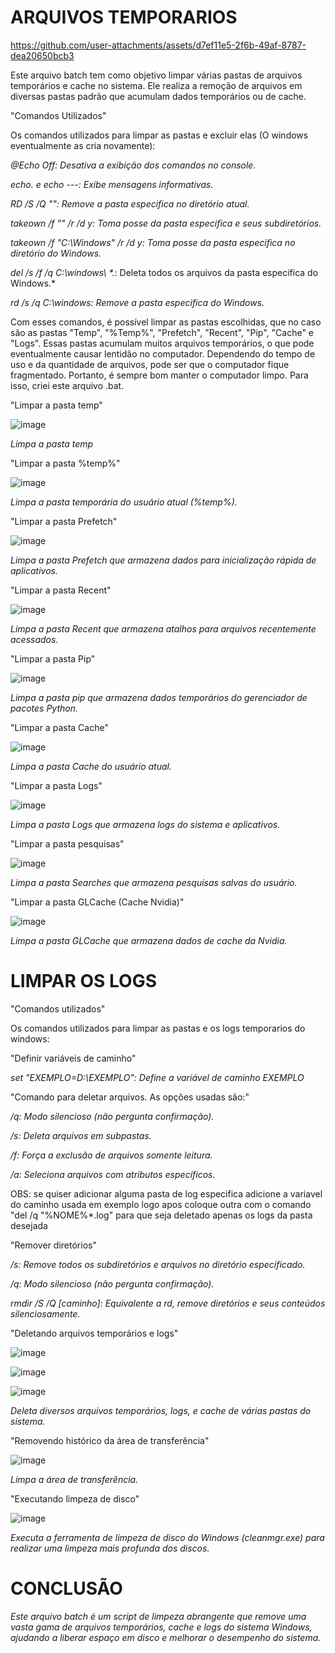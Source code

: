 # ARQUIVOS TEMPORARIOS

https://github.com/user-attachments/assets/d7ef11e5-2f6b-49af-8787-dea20650bcb3

Este arquivo batch tem como objetivo limpar várias pastas de arquivos temporários e cache no sistema. Ele realiza a remoção de arquivos em diversas pastas padrão que acumulam dados temporários ou de cache.

"Comandos Utilizados"

Os comandos utilizados para limpar as pastas e excluir elas (O windows eventualmente as cria novamente):

*@Echo Off: Desativa a exibição dos comandos no console.*

*echo. e echo ---: Exibe mensagens informativas.*

*RD /S /Q "": Remove a pasta especifica no diretório atual.*

*takeown /f "" /r /d y: Toma posse da pasta especifica e seus subdiretórios.*

*takeown /f "C:\Windows\" /r /d y: Toma posse da pasta especifica no diretório do Windows.*

*del /s /f /q C:\windows\ \*.*: Deleta todos os arquivos da pasta especifica do Windows.*

*rd /s /q C:\windows\: Remove a pasta especifica do Windows.*

Com esses comandos, é possível limpar as pastas escolhidas, que no caso são as pastas "Temp", "%Temp%", "Prefetch", "Recent", "Pip", "Cache" e "Logs". Essas pastas acumulam muitos arquivos temporários, o que pode eventualmente causar lentidão no computador. Dependendo do tempo de uso e da quantidade de arquivos, pode ser que o computador fique fragmentado. Portanto, é sempre bom manter o computador limpo. Para isso, criei este arquivo .bat.

"Limpar a pasta temp"

![image](https://github.com/user-attachments/assets/870d38ab-c87f-41b0-ac89-17812f3eee8a)

*Limpa a pasta temp*

"Limpar a pasta %temp%"

![image](https://github.com/user-attachments/assets/e28d2afc-cc40-41a3-a75d-c3edeb53d6c5)

*Limpa a pasta temporária do usuário atual (%temp%).*

"Limpar a pasta Prefetch"

![image](https://github.com/user-attachments/assets/ce987f83-09c0-4e0b-abd4-b9d9a295cea3)

*Limpa a pasta Prefetch que armazena dados para inicialização rápida de aplicativos.*

"Limpar a pasta Recent"

![image](https://github.com/user-attachments/assets/f53187df-3f3a-49dc-8c75-1fdca5c93665)

*Limpa a pasta Recent que armazena atalhos para arquivos recentemente acessados.*

"Limpar a pasta Pip"

![image](https://github.com/user-attachments/assets/6f1d5a6a-91fa-46f5-b9eb-0401b0b6b353)

*Limpa a pasta pip que armazena dados temporários do gerenciador de pacotes Python.*

"Limpar a pasta Cache"

![image](https://github.com/user-attachments/assets/aafe8195-0205-4b84-a4d1-4771855dacb9)

*Limpa a pasta Cache do usuário atual.*

"Limpar a pasta Logs"

![image](https://github.com/user-attachments/assets/53e91367-e13f-4f9b-99d1-ff8a069f0071)

*Limpa a pasta Logs que armazena logs do sistema e aplicativos.*

"Limpar a pasta pesquisas"

![image](https://github.com/user-attachments/assets/79fd4cec-1328-4289-9769-1c38fb4263c2)

*Limpa a pasta Searches que armazena pesquisas salvas do usuário.*

"Limpar a pasta GLCache (Cache Nvidia)"

![image](https://github.com/user-attachments/assets/86321aef-5077-442c-87b2-8d38c26cb6d9)

*Limpa a pasta GLCache que armazena dados de cache da Nvidia.*

# LIMPAR OS LOGS

"Comandos utilizados"

Os comandos utilizados para limpar as pastas e os logs temporarios do windows:

"Definir variáveis de caminho"

*set "EXEMPLO=D:\EXEMPLO": Define a variável de caminho EXEMPLO*

"Comando para deletar arquivos. As opções usadas são:"

*/q: Modo silencioso (não pergunta confirmação).*

*/s: Deleta arquivos em subpastas.*

*/f: Força a exclusão de arquivos somente leitura.*

*/a: Seleciona arquivos com atributos específicos.*

OBS: se quiser adicionar alguma pasta de log especifica adicione a variavel do caminho usada em exemplo logo apos coloque outra com o comando "del /q "%NOME%*.log" para que seja deletado apenas os logs da pasta desejada

"Remover diretórios"

*/s: Remove todos os subdiretórios e arquivos no diretório especificado.*

*/q: Modo silencioso (não pergunta confirmação).*

*rmdir /S /Q [caminho]: Equivalente a rd, remove diretórios e seus conteúdos silenciosamente.*

"Deletando arquivos temporários e logs"

![image](https://github.com/user-attachments/assets/48fb06eb-893a-43f5-9f31-c0af5583dfdf)

![image](https://github.com/user-attachments/assets/6652575b-82fc-4e89-9b3b-bef876f7023f)

![image](https://github.com/user-attachments/assets/52d47e96-bf6e-47d9-9b2d-4f080e7e7971)

*Deleta diversos arquivos temporários, logs, e cache de várias pastas do sistema.*

"Removendo histórico da área de transferência"

![image](https://github.com/user-attachments/assets/a6a0b984-0e9a-4ab0-8df5-a94a049b7e04)

*Limpa a área de transferência.*

"Executando limpeza de disco"

![image](https://github.com/user-attachments/assets/6d1e05b8-ac23-45ec-afb2-8cb4e8b4285a)

*Executa a ferramenta de limpeza de disco do Windows (cleanmgr.exe) para realizar uma limpeza mais profunda dos discos.*

# CONCLUSÃO

*Este arquivo batch é um script de limpeza abrangente que remove uma vasta gama de arquivos temporários, cache e logs do sistema Windows, ajudando a liberar espaço em disco e melhorar o desempenho do sistema.*
